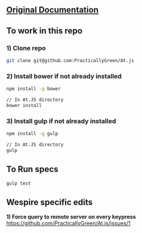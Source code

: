 ## [Original Documentation](README_original.md)

## To work in this repo
### 1) Clone repo
```bash
git clone git@github.com:PracticallyGreen/At.js
```
  
### 2) Install bower if not already installed
```bash
npm install -g bower

// In At.JS directory
bower install
```
  
### 3) Install gulp if not already installed
```bash
npm install -g gulp

// In At.JS directory
gulp
```
  
## To Run specs
```bash
gulp test
```


## Wespire specific edits

**1) Force query to remote server on every keypress**  
https://github.com/PracticallyGreen/At.js/issues/1





